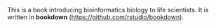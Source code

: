 This is a book introducing bioinformatics biology to life scientists.  It is written in **bookdown** (https://github.com/rstudio/bookdown). 
